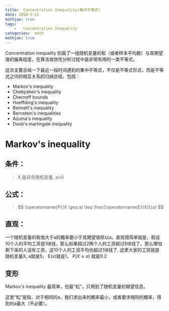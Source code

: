```yaml
---
title:  Concentration Inequality(集中不等式)
date: 2018-5-21
mathjax: true
tags:
    -   Concentration Inequality
categories:  math
mathjax: true
---
```



Concentration inequality 刻画了一组随机变量的和（或者样本平均数）与其期望值的偏离程度，在算法收敛性分析过程中是非常有用的一类不等式。

这次主要总结一下最近一段时间遇到的集中不等式，不仅是不等式形式，而是不等式之间的相互关系的归纳总结，包括：

- Markov's inequality
- Chebyshev's inequality
- Chernoff bounds
- Hoeffding's inequality
- Bennett's inequality 
- Bernstein's inequalities
- Azuma's inequality
- Doob's martingale inequality

# Markov's inequality
## 条件：
> X 是非负随机变量, a>0

## 公式：

> $$ \operatorname{P}(X \geq a) \leq \frac{\operatorname{E}(X)}{a} $$

## 直观：
一个随机变量的取值大于a的概率要小于其期望值除以a。直观很简单就是，假设10个人的平均工资是1块钱，那么如果超过2两个人的工资超过5块钱了，那么哪怕剩下来的人没有工资，这10个人的工资平均也超过1块钱了. 这里大家的工资就是随机变量X, a就是5， E(x)就是1， $P(X \le a)$ 就是0.2

## 变形


Markov's inequality 最简单，也最“松”，只用到了随机变量的期望信息。

这里“松”是指，对于相同的a，我们求出来的概率最小，或者要求相同的概率，得到的a最大（不必要）。